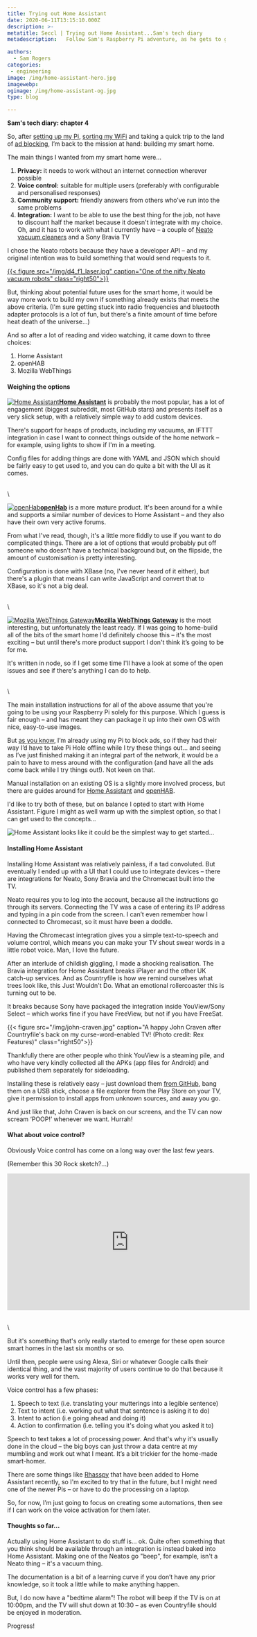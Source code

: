 ```yaml
---
title: Trying out Home Assistant
date: 2020-06-11T13:15:10.000Z
description: >-
metatitle: Seccl | Trying out Home Assistant...Sam's tech diary
metadescription:   Follow Sam's Raspberry Pi adventure, as he gets to grips with Home Assistant!

authors:
  - Sam Rogers
categories:
 - engineering
image: /img/home-assistant-hero.jpg
imagewebp:
ogimage: /img/home-assistant-og.jpg
type: blog

---
```

<strong>Sam's tech diary: chapter 4</strong>

So, after [setting up my Pi](/blog/sam-tech-diary-raspberry-pi), [sorting my WiFi](/blog/sam-tech-diary-raspberry-pi-2) and taking a quick trip to the land of [ad blocking](/blog/sam-tech-diary-raspberry-pi-3), I’m back to the mission at hand: building my smart home.

The main things I wanted from my smart home were…

1. <strong>Privacy:</strong> it needs to work without an internet connection wherever possible
2. <strong>Voice control:</strong> suitable for multiple users (preferably with configurable and personalised responses)
3. <strong>Community support:</strong> friendly answers from others who’ve run into the same problems
4. <strong>Integration:</strong> I want to be able to use the best thing for the job, not have to discount half the market because it doesn't integrate with my choice. Oh, and it has to work with what I currently have – a couple of <a href="https://neatorobotics.com/" target="_blank">Neato vacuum cleaners</a> and a Sony Bravia TV

I chose the Neato robots because they have a developer API – and my original intention was to build something that would send requests to it.

<a href="https://neatorobotics.com/gb/robot-vacuum/d-shape-series/neato-d4/">{{< figure src="/img/d4_f1_laser.jpg" caption="One of the nifty Neato vacuum robots" class="right50">}}</a>

But, thinking about potential future uses for the smart home, it would be way more work to build my own if something already exists that meets the above criteria. (I'm sure getting stuck into radio frequencies and bluetooth adapter protocols is a lot of fun, but there's a finite amount of time before heat death of the universe…)

And so after a lot of reading and video watching, it came down to three choices:

1. Home Assistant
2. openHAB
3. Mozilla WebThings</a>

#### Weighing the options
<a href="https://www.home-assistant.io/" target="blank">![Home Assistant](/img/smart-home-options-1.jpg#left25)<strong>Home Assistant</strong></a> is probably the most popular, has a lot of engagement (biggest subreddit, most GitHub stars) and presents itself as a very slick setup, with a relatively simple way to add custom devices.

There's support for heaps of products, including my vacuums, an IFTTT integration in case I want to connect things outside of the home network – for example, using lights to show if I'm in a meeting.

Config files for adding things are done with YAML and JSON which should be fairly easy to get used to, and you can do quite a bit with the UI as it comes.

\
\

<a href="https://www.openhab.org/" target="blank">![openHab](/img/smart-home-options-2.jpg#left25)<strong>openHab</strong></a> is a more mature product. It's been around for a while and supports a similar number of devices to Home Assistant – and they also have their own very active forums.

From what I've read, though, it's a little more fiddly to use if you want to do complicated things. There are a lot of options that would probably put off someone who doesn’t have a technical background but, on the flipside, the amount of customisation is pretty interesting.

Configuration is done with XBase (no, I've never heard of it either), but there's a plugin that means I can write JavaScript and convert that to XBase, so it's not a big deal.

\
\

<a href="https://iot.mozilla.org/" target="blank">![Mozilla WebThings Gateway](/img/smart-home-options-3.jpg#left25)<strong>Mozilla WebThings Gateway</strong></a> is the most interesting, but unfortunately the least ready. If I was going to home-build all of the bits of the smart home I'd definitely choose this – it's the most exciting – but until there's more product support I don't think it’s going to be for me.

It's written in node, so if I get some time I'll have a look at some of the open issues and see if there's anything I can do to help.

\
\


The main installation instructions for all of the above assume that you're going to be using your Raspberry Pi solely for this purpose. Which I guess is fair enough – and has meant they can package it up into their own OS with nice, easy-to-use images.

But [as you know](/blog/sam-tech-diary-raspberry-pi-3), I’m already using my Pi to block ads, so if they had their way I’d have to take Pi Hole offline while I try these things out... and seeing as I’ve just finished making it an integral part of the network, it would be a pain to have to mess around with the configuration (and have all the ads come back while I try things out!). Not keen on that.

Manual installation on an existing OS is a slightly more involved process, but there are guides around for <a href="https://www.home-assistant.io/docs/installation/raspberry-pi/" target="_blank">Home Assistant</a> and <a href="https://www.openhab.org/docs/installation/linux.html#package-repository-installation" target="_blank">openHAB</a>.

I'd like to try both of these, but on balance I opted to start with Home Assistant. Figure I might as well warm up with the simplest option, so that I can get used to the concepts...


![Home Assistant looks like it could be the simplest way to get started...](/img/home-assistant.jpg)

#### Installing Home Assistant

Installing Home Assistant was relatively painless, if a tad convoluted. But eventually I ended up with a UI that I could use to integrate devices – there are integrations for Neato, Sony Bravia and the Chromecast built into the TV.

Neato requires you to log into the account, because all the instructions go through its servers. Connecting the TV was a case of entering its IP address and typing in a pin code from the screen. I can’t even remember how I connected to Chromecast, so it must have been a doddle.

Having the Chromecast integration gives you a simple text-to-speech and volume control, which means you can make your TV shout swear words in a little robot voice. Man, I love the future.

After an interlude of childish giggling, I made a shocking realisation. The Bravia integration for Home Assistant breaks iPlayer and the other UK catch-up services. And as Countryfile is how we remind ourselves what trees look like, this Just Wouldn't Do. What an emotional rollercoaster this is turning out to be.

It breaks because Sony have packaged the integration inside YouView/Sony Select – which works fine if you have FreeView, but not if you have FreeSat.

{{< figure src="/img/john-craven.jpg" caption="A happy John Craven after Countryfile's back on my curse-word-enabled TV! (Photo credit: Rex Features)" class="right50">}}

Thankfully there are other people who think YouView is a steaming pile, and who have very kindly collected all the APKs (app files for Android) and published them separately for sideloading.

Installing these is relatively easy – just download them <a href="https://github.com/hoshsadiq/bravia-youview-player-launchers/releases" target="blank">from GitHub</a>, bang them on a USB stick, choose a file explorer from the Play Store on your TV, give it permission to install apps from unknown sources, and away you go.

And just like that, John Craven is back on our screens, and the TV can now scream ‘POOP!’ whenever we want. Hurrah!

#### What about voice control?

Obviously Voice control has come on a long way over the last few years.

(Remember this 30 Rock sketch?...)

<iframe width="560" height="315" src="https://www.youtube.com/embed/H1PH8LlFAds" frameborder="0" allow="accelerometer; autoplay; encrypted-media; gyroscope; picture-in-picture" allowfullscreen></iframe>

\
\

But it's something that's only really started to emerge for these open source smart homes in the last six months or so.

Until then, people were using Alexa, Siri or whatever Google calls their identical thing, and the vast majority of users continue to do that because it works very well for them.

Voice control has a few phases:

1. Speech to text (i.e. translating your mutterings into a legible sentence)
2. Text to intent (i.e. working out what that sentence is asking it to do)
3. Intent to action (i.e going ahead and doing it)
4. Action to confirmation (i.e. telling you it's doing what you asked it to)

Speech to text takes a lot of processing power. And that's why it's usually done in the cloud – the big boys can just throw a data centre at my mumbling and work out what I meant. It’s a bit trickier for the home-made smart-homer.

There are some things like <a href="https://rhasspy.readthedocs.io/en/latest/" target="_blank">Rhasspy</a> that have been added to Home Assistant recently, so I'm excited to try that in the future, but I might need one of the newer Pis – or have to do the processing on a laptop.

So, for now, I’m just going to focus on creating some automations, then see if I can work on the voice activation for them later.

#### Thoughts so far...

Actually using Home Assistant to do stuff is… ok. Quite often something that you think should be available through an integration is instead baked into Home Assistant. Making one of the Neatos go "beep", for example, isn't a Neato thing – it's a vacuum thing.

The documentation is a bit of a learning curve if you don’t have any prior knowledge, so it took a little while to make anything happen.

But, I do now have a "bedtime alarm”! The robot will beep if the TV is on at 10:00pm, and the TV will shut down at 10:30 – as even Countryfile should be enjoyed in moderation.

Progress!
